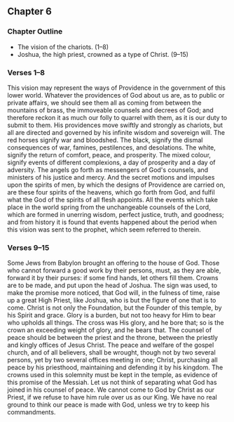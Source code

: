 ## Chapter 6

### Chapter Outline

- The vision of the chariots. (1–8)
- Joshua, the high priest, crowned as a type of Christ. (9–15)

### Verses 1–8

This vision may represent the ways of Providence in the government of this lower world. Whatever the providences of God about us are, as to public or private affairs, we should see them all as coming from between the mountains of brass, the immoveable counsels and decrees of God; and therefore reckon it as much our folly to quarrel with them, as it is our duty to submit to them. His providences move swiftly and strongly as chariots, but all are directed and governed by his infinite wisdom and sovereign will. The red horses signify war and bloodshed. The black, signify the dismal consequences of war, famines, pestilences, and desolations. The white, signify the return of comfort, peace, and prosperity. The mixed colour, signify events of different complexions, a day of prosperity and a day of adversity. The angels go forth as messengers of God's counsels, and ministers of his justice and mercy. And the secret motions and impulses upon the spirits of men, by which the designs of Providence are carried on, are these four spirits of the heavens, which go forth from God, and fulfil what the God of the spirits of all flesh appoints. All the events which take place in the world spring from the unchangeable counsels of the Lord, which are formed in unerring wisdom, perfect justice, truth, and goodness; and from history it is found that events happened about the period when this vision was sent to the prophet, which seem referred to therein.

### Verses 9–15

Some Jews from Babylon brought an offering to the house of God. Those who cannot forward a good work by their persons, must, as they are able, forward it by their purses: if some find hands, let others fill them. Crowns are to be made, and put upon the head of Joshua. The sign was used, to make the promise more noticed, that God will, in the fulness of time, raise up a great High Priest, like Joshua, who is but the figure of one that is to come. Christ is not only the Foundation, but the Founder of this temple, by his Spirit and grace. Glory is a burden, but not too heavy for Him to bear who upholds all things. The cross was His glory, and he bore that; so is the crown an exceeding weight of glory, and he bears that. The counsel of peace should be between the priest and the throne, between the priestly and kingly offices of Jesus Christ. The peace and welfare of the gospel church, and of all believers, shall be wrought, though not by two several persons, yet by two several offices meeting in one; Christ, purchasing all peace by his priesthood, maintaining and defending it by his kingdom. The crowns used in this solemnity must be kept in the temple, as evidence of this promise of the Messiah. Let us not think of separating what God has joined in his counsel of peace. We cannot come to God by Christ as our Priest, if we refuse to have him rule over us as our King. We have no real ground to think our peace is made with God, unless we try to keep his commandments.

